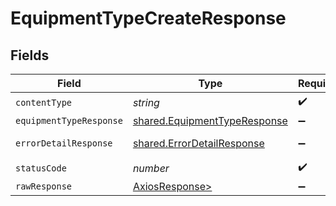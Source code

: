 # EquipmentTypeCreateResponse


## Fields

| Field                                                                        | Type                                                                         | Required                                                                     | Description                                                                  |
| ---------------------------------------------------------------------------- | ---------------------------------------------------------------------------- | ---------------------------------------------------------------------------- | ---------------------------------------------------------------------------- |
| `contentType`                                                                | *string*                                                                     | :heavy_check_mark:                                                           | N/A                                                                          |
| `equipmentTypeResponse`                                                      | [shared.EquipmentTypeResponse](../../models/shared/equipmenttyperesponse.md) | :heavy_minus_sign:                                                           | Success                                                                      |
| `errorDetailResponse`                                                        | [shared.ErrorDetailResponse](../../models/shared/errordetailresponse.md)     | :heavy_minus_sign:                                                           | Unprocessable Entity                                                         |
| `statusCode`                                                                 | *number*                                                                     | :heavy_check_mark:                                                           | N/A                                                                          |
| `rawResponse`                                                                | [AxiosResponse>](https://axios-http.com/docs/res_schema)                     | :heavy_minus_sign:                                                           | N/A                                                                          |